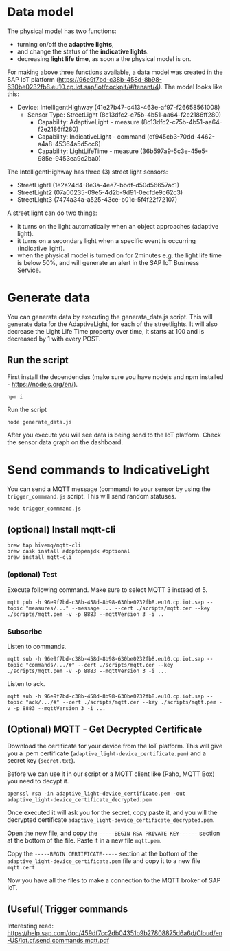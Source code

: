 # Data model

The physical model has two functions:
- turning on/off the **adaptive lights**,
- and change the status of the **indicative lights**.
- decreasing **light life time**, as soon a the physical model is on.

For making above three functions available, a data model was created in the SAP IoT platform (https://96e9f7bd-c38b-458d-8b98-630be0232fb8.eu10.cp.iot.sap/iot/cockpit/#/tenant/4). The model looks like this:

- Device: IntelligentHighway (41e27b47-c413-463e-af97-f26658561008)
  - Sensor Type: StreetLight (8c13dfc2-c75b-4b51-aa64-f2e2186ff280)
    - Capability: AdaptiveLight - measure (8c13dfc2-c75b-4b51-aa64-f2e2186ff280)
    - Capability: IndicativeLight - command (df945cb3-70dd-4462-a4a8-45364a5d5cc6)
    - Capability: LightLifeTime - measure (36b597a9-5c3e-45e5-985e-9453ea9c2ba0)

The IntelligentHighway has three (3) street light sensors:

- StreetLight1 (1e2a24d4-8e3a-4ee7-bbdf-d50d56657ac1)
- StreetLight2 (07a00235-09e5-4d2b-9d91-0ecfde9c62c3)
- StreetLight3 (7474a34a-a525-43ce-b01c-5f4f22f72107)

A street light can do two things:
- it turns on the light automatically when an object approaches (adaptive light).
- it turns on a secondary light when a specific event is occurring (indicative light).
- when the physical model is turned on for 2minutes e.g. the light life time is below 50%, and will generate an alert in the SAP IoT Business Service.

# Generate data

You can generate data by executing the generata_data.js script. This will generate data for the AdaptiveLight, for each of the streetlights. It will also decrease the Light Life Time property over time, it starts at 100 and is decreased by 1 with every POST.

## Run the script

First install the dependencies (make sure you have nodejs and npm installed - https://nodejs.org/en/).

    npm i

Run the script

    node generate_data.js

After you execute you will see data is being send to the IoT platform. Check the sensor data graph on the dashboard.

# Send commands to IndicativeLight

You can send a MQTT message (command) to your sensor by using the  `trigger_commmand.js` script. This will send random statuses.

    node trigger_commmand.js

## (optional) Install mqtt-cli

    brew tap hivemq/mqtt-cli
    brew cask install adoptopenjdk #optional
    brew install mqtt-cli

### (optional) Test

Execute following command. Make sure to select MQTT 3 instead of 5.

    mqtt pub -h 96e9f7bd-c38b-458d-8b98-630be0232fb8.eu10.cp.iot.sap --topic "measures/..." --message ... --cert ./scripts/mqtt.cer --key ./scripts/mqtt.pem -v -p 8883 --mqttVersion 3 -i ..

### Subscribe

Listen to commands.

    mqtt sub -h 96e9f7bd-c38b-458d-8b98-630be0232fb8.eu10.cp.iot.sap --topic "commands/.../#" --cert ./scripts/mqtt.cer --key ./scripts/mqtt.pem -v -p 8883 --mqttVersion 3 -i ...

Listen to ack.

    mqtt sub -h 96e9f7bd-c38b-458d-8b98-630be0232fb8.eu10.cp.iot.sap --topic "ack/.../#" --cert ./scripts/mqtt.cer --key ./scripts/mqtt.pem -v -p 8883 --mqttVersion 3 -i ...


## (Optional) MQTT - Get Decrypted Certificate

Download the certificate for your device from the IoT platform. This will give you a .pem certificate (`adaptive_light-device_certificate.pem`) and a secret key (`secret.txt`).

Before we can use it in our script or a MQTT client like (Paho, MQTT Box) you need to decypt it.

    openssl rsa -in adaptive_light-device_certificate.pem -out adaptive_light-device_certificate_decrypted.pem

Once executed it will ask you for the secret, copy paste it, and you will the decrypted certificate `adaptive_light-device_certificate_decrypted.pem`.

Open the new file, and copy the `-----BEGIN RSA PRIVATE KEY------` section at the bottom of the file. Paste it in a new file `mqtt.pem`.

Copy the `-----BEGIN CERTIFICATE-----` section at the bottom of the `adaptive_light-device_certificate.pem` file and copy it to a new file `mqtt.cert`

Now you have all the files to make a connection to the MQTT broker of SAP IoT.

## (Useful( Trigger commands

Interesting read: https://help.sap.com/doc/459df7cc2db04351b9b27808875d6a6d/Cloud/en-US/iot.cf.send.commands.mqtt.pdf
